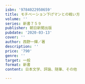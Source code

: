```yaml
---
isbn: '9784022950659'
title: モチベーション下げマンとの戦い方
volume: ''
series: 新書７５９
publisher: 朝日新聞出版
pubdate: '2020-03-13'
cover: ''
author: 西野一輝／著
description: ''
price: '790'
genre: ''
target: 一般
format: 新書
content: 日本文学、評論、随筆、その他

---
```

